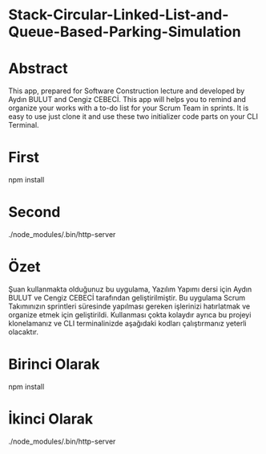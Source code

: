 # Stack-Circular-Linked-List-and-Queue-Based-Parking-Simulation

# Abstract 

This app, prepared for Software Construction lecture and developed by Aydın BULUT and Cengiz CEBECİ. 
This app will helps you to remind and organize your works with a to-do list for your Scrum Team in sprints. 
It is easy to use just clone it and use these two initializer code parts on your CLI Terminal.

# First

npm install

# Second

./node_modules/.bin/http-server

# Özet
Şuan kullanmakta olduğunuz bu uygulama, Yazılım Yapımı dersi için Aydın BULUT ve Cengiz CEBECİ tarafından geliştirilmiştir. 
Bu uygulama Scrum Takımınızın sprintleri süresinde yapılması gereken işlerinizi hatırlatmak ve organize etmek için geliştirildi.
Kullanması çokta kolaydır ayrıca bu projeyi klonelamanız ve CLI terminalinizde aşağıdaki kodları çalıştırmanız yeterli olacaktır. 

# Birinci Olarak

npm install

# İkinci Olarak

./node_modules/.bin/http-server
